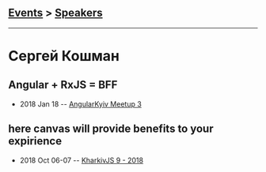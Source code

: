 ## [Events](../README.md) > [Speakers](../speakers.md)
---

# Сергей Кошман

## Angular + RxJS &#x3D; BFF
- 2018 Jan 18 -- [AngularKyiv Meetup 3](https://www.youtube.com/watch?v=YN1ZRorvd00)    
## here canvas will provide benefits to your expirience
- 2018 Oct 06-07 -- [KharkivJS 9 - 2018](https://www.youtube.com/watch?v=nOaopvS0gJ0)    
